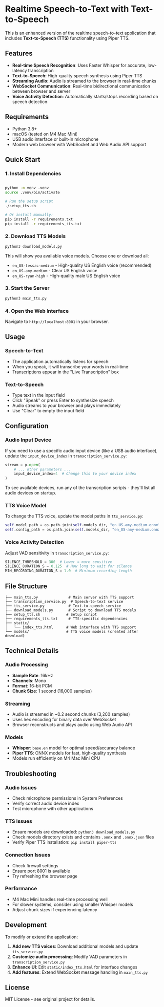 # Realtime Speech-to-Text with Text-to-Speech

This is an enhanced version of the realtime speech-to-text application that includes **Text-to-Speech (TTS)** functionality using Piper TTS.

## Features

- **Real-time Speech Recognition**: Uses Faster Whisper for accurate, low-latency transcription
- **Text-to-Speech**: High-quality speech synthesis using Piper TTS
- **Streaming Audio**: Audio is streamed to the browser in real-time chunks
- **WebSocket Communication**: Real-time bidirectional communication between browser and server
- **Voice Activity Detection**: Automatically starts/stops recording based on speech detection

## Requirements

- Python 3.8+
- macOS (tested on M4 Mac Mini)
- USB audio interface or built-in microphone
- Modern web browser with WebSocket and Web Audio API support

## Quick Start

### 1. Install Dependencies

```bash

python -m venv .venv
source .venv/bin/activate

# Run the setup script
./setup_tts.sh

# Or install manually:
pip install -r requirements.txt
pip install -r requirements_tts.txt
```

### 2. Download TTS Models

```bash
python3 download_models.py
```

This will show you available voice models. Choose one or download all:
- `en_US-lessac-medium` - High-quality US English voice (recommended)
- `en_US-amy-medium` - Clear US English voice  
- `en_US-ryan-high` - High-quality male US English voice

### 3. Start the Server

```bash
python3 main_tts.py
```

### 4. Open the Web Interface

Navigate to `http://localhost:8001` in your browser.

## Usage

### Speech-to-Text
- The application automatically listens for speech
- When you speak, it will transcribe your words in real-time
- Transcriptions appear in the "Live Transcription" box

### Text-to-Speech
- Type text in the input field
- Click "Speak" or press Enter to synthesize speech
- Audio streams to your browser and plays immediately
- Use "Clear" to empty the input field

## Configuration

### Audio Input Device

If you need to use a specific audio input device (like a USB audio interface), update the `input_device_index` in `transcription_service.py`:

```python
stream = p.open(
    # ... other parameters ...
    input_device_index=4  # Change this to your device index
)
```

To see available devices, run any of the transcription scripts - they'll list all audio devices on startup.

### TTS Voice Model

To change the TTS voice, update the model paths in `tts_service.py`:

```python
self.model_path = os.path.join(self.models_dir, "en_US-amy-medium.onnx")
self.config_path = os.path.join(self.models_dir, "en_US-amy-medium.onnx.json")
```

### Voice Activity Detection

Adjust VAD sensitivity in `transcription_service.py`:

```python
SILENCE_THRESHOLD = 300  # Lower = more sensitive
SILENCE_DURATION_S = 0.125  # How long to wait for silence
MIN_RECORDING_DURATION_S = 1.0  # Minimum recording length
```

## File Structure

```
├── main_tts.py              # Main server with TTS support
├── transcription_service.py  # Speech-to-text service
├── tts_service.py           # Text-to-speech service
├── download_models.py       # Script to download TTS models
├── setup_tts.sh            # Setup script
├── requirements_tts.txt     # TTS-specific dependencies
├── static/
│   └── index_tts.html      # Web interface with TTS support
└── models/                 # TTS voice models (created after download)
```

## Technical Details

### Audio Processing
- **Sample Rate**: 16kHz
- **Channels**: Mono
- **Format**: 16-bit PCM
- **Chunk Size**: 1 second (16,000 samples)

### Streaming
- Audio is streamed in ~0.2 second chunks (3,200 samples)
- Uses hex encoding for binary data over WebSocket
- Browser reconstructs and plays audio using Web Audio API

### Models
- **Whisper**: `base.en` model for optimal speed/accuracy balance
- **Piper TTS**: ONNX models for fast, high-quality synthesis
- Models run efficiently on M4 Mac Mini CPU

## Troubleshooting

### Audio Issues
- Check microphone permissions in System Preferences
- Verify correct audio device index
- Test microphone with other applications

### TTS Issues
- Ensure models are downloaded: `python3 download_models.py`
- Check models directory exists and contains `.onnx` and `.onnx.json` files
- Verify Piper TTS installation: `pip install piper-tts`

### Connection Issues
- Check firewall settings
- Ensure port 8001 is available
- Try refreshing the browser page

### Performance
- M4 Mac Mini handles real-time processing well
- For slower systems, consider using smaller Whisper models
- Adjust chunk sizes if experiencing latency

## Development

To modify or extend the application:

1. **Add new TTS voices**: Download additional models and update `tts_service.py`
2. **Customize audio processing**: Modify VAD parameters in `transcription_service.py`
3. **Enhance UI**: Edit `static/index_tts.html` for interface changes
4. **Add features**: Extend WebSocket message handling in `main_tts.py`

## License

MIT License - see original project for details.
